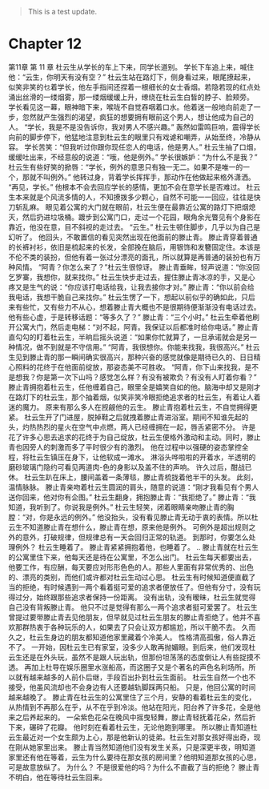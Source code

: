 > This is a test update.
# Chapter 12

第11章 第 11 章
杜云生从学长的车上下来，同学长道别。
学长下车追上来，喊住他：“云生，你明天有没有空？”
杜云生站在路灯下，侧身看过来，眼尾撩起来，似笑非笑的乜着学长，他左手指间还捏着一根细长的女士香烟。若隐若现的红点处涌出丝滑的一缕烟雾，那一缕烟缓缓上升，缭绕在杜云生白皙的脖子、脸颊旁。
学长看见这一幕，眼神暗下来，喉咙不自觉吞咽着口水。他着迷一般地向前走了一步，忽然就产生强烈的渴望，疯狂的想要拥有眼前这个男人，想让他成为自己的人。
“学长，我是不是没告诉你，我对男人不感兴趣。”
轰然如雷鸣巨响，震得学长向前的脚步停下，他猛地注意到杜云生的眼里只有戏谑和嘲弄，从始至终，冷静从容。
学长苦笑：“但我听过你跟你现任恋人的电话，他是男人。”
杜云生抽了口烟，缓缓吐出来，不经意般的说道：“哦，他是例外。”
学长很嫉妒：“为什么不是我？”
杜云生有些好笑的掀唇：“学长，例外的意思只有独一无二。如果不是唯一的一个，那就不叫例外。”
他转过身，背着学长挥挥手，那动作在他做起来格外潇洒。
“再见，学长。”
他根本不会去回应学长的感情，更加不会在意学长是否难过。
杜云生本来就是个风流多情的人，不知撩拨多少颗心，自然不可能一一回应，往往是快刀斩乱麻。
眼见着公寓的大门就在眼前，杜云生便在最靠近公寓的路灯下把烟熄灭，然后扔进垃圾桶。踱步到公寓门口，走过一个花园，眼角余光瞥见有个身影在靠近，他没在意，目不斜视的走过去。
“云生。”
杜云生顿住脚步，几乎以为自己是幻听了。
他回头，不敢置信的看见突然出现在他面前的滕止青。
滕止青穿着普通的长裤衬衫，依旧是梳起来的长发，全部挽在脑后，用银饰和发簪固定住。本该是不伦不类的装扮，但他有着一张过分漂亮的面孔，所以就算是再普通的装扮也有万种风情。
“阿青？你怎么来了？”杜云生很惊讶。
滕止青垂眸，轻声说道：“你没回乞罗寨，我想你，就来找你。”
杜云生快步走过去，握住滕止青冰凉的手，又是心疼又是生气的说：“你应该打电话给我，让我去接你才对。”
滕止青：“你以前会给我电话，我想干脆自己来找你。”
杜云生愣了一下，想起以前似乎的确如此，只后来有些忙，又有些力不从心，想着滕止青大概也不是很期待便渐渐没有电话过去。
他有些心虚，于是转移话题：“等多久了？”
滕止青：“三个小时。”
杜云生牵着他刷开公寓大门，然后走电梯：“对不起，阿青。我保证以后都准时给你电话。”
滕止青直勾勾的盯着杜云生，半晌后摇头说道：“如果你忙就算了，一旦承诺就会是另一种情况，做不到就是不守信用。”
“阿青，我很想你。你能来找我，我很高兴。”
杜云生见到滕止青的那一瞬间确实很高兴，那种兴奋的感觉就像是期待已久的、日日精心照料的花终于在他面前绽放，那姿态美不可胜收。
“阿青，你下山来找我，是不是想我？你是第一次下山吗？感觉怎么样？有没有被欺负？有没有人盯着你看？”
滕止青拥抱着杜云生，任他缠着自己，眼里全是嬉笑自如的他。脑海中却又是刚才在路灯下的杜云生，那个抽着烟，似笑非笑冷眼拒绝追求者的杜云生，有着让人着迷的魔力。
原来有那么多人在觊觎他的云生。
滕止青抱着杜云生，不自觉拥得更紧。
杜云生开了门进屋，脱掉鞋之后就拽着滕止青进浴室。期间不知谁先起的头，灼热热烈的星火在空气中点燃，两人已经缠拥在一起，唇舌紧密不分。
许是花了许多心思去追求的花终于为自己绽放，杜云生便格外激动和主动。同时，滕止青也因旁人的刺激而多了平时很少有的激烈。
他在过程中以强硬的姿态掌控全程，将杜云生镇压在身下，让他软成一滩水。
淋浴头哗啦啦的开着水，半透明的磨砂玻璃门隐约可看见两道肉-色的身影以及盖不住的声响。
许久过后，酣战已休。
杜云生趴在床上，腰间盖着一条薄毯，滕止青梳拢着他半干的头发。
此刻，温情脉脉。
滕止青亲吻着杜云生圆润的肩头，随意的说道：“刚才我看见有个男人送你回来，他对你有企图。”
杜云生翻身，拥抱滕止青：“我拒绝了。”
滕止青：“我知道，我听到了。你说我是例外。”
杜云生轻笑，闭着眼睛亲吻滕止青的胸膛：“对，你是永远的例外。”
他没抬头，没有看见滕止青无动于衷的表情。所以杜云生不知道滕止青在想什么，滕止青在想，原来他是例外。
可例外是超出规则之外的意外，打破规律，但规律总有一天会回归正常的轨道。
到那时，你要怎么处理例外？
杜云生睡着了。
滕止青紧紧拥抱着他，也睡着了。
..
滕止青就在杜云生的公寓里住下来，他每天还是待在公寓里，不怎么出门。
杜云生每天都要出去，他要工作，有应酬，每天要应对形形色色的人。那些人里面有非常优秀的、出色的、漂亮的类别，而他们或许都对杜云生动过心思。
杜云生有时候知道便直截了当的拒绝，有时候遇到一两个看着挺可爱的追求者便放任了。但他有分寸，没有玩得过分，始终跟那些追求者保持一份距离。
没有出轨，没有暧昧，杜云生就觉得自己没有背叛滕止青。
他只不过是觉得有那么一两个追求者挺可爱罢了。
杜云生曾提过要带滕止青去见他朋友，但早就见过杜云生朋友的滕止青拒绝了。他并不喜欢那群热衷于各种玩乐的人，如果去了只会让双方都尴尬，所以干脆不去。
久而久之，杜云生身边的朋友都知道他家里藏着个冷美人。
性格清高孤傲，俗人靠近不了。
一开始，因杜云生已有家室，没多少人敢再抛媚眼。到后来，他们发现杜云生还是在外头玩，虽然不是跟人玩出轨，但那份坦荡荡的态度倒让人有些捉摸不透。
再加上杜导在娱乐圈里水涨船高，而这圈子又是个著名的声色名利场所。所以就有越来越多的人前仆后继，手段百出扑到杜云生面前。
杜云生自然一个也不接受，他虽风流却也不会身边有人还要越轨脚踩两只船。
只是，他回公寓的时间越来越晚了。
滕止青在杜云生的公寓里住了三个月，安静的看着杜云生的变化，从热情到不再那么在乎，从不在乎到冷淡。他站在阳光，阳台养了许多花，全是他来之后养起来的。
一朵紫色花朵在晚风中摇曳轻舞，滕止青轻抚着花朵，然后折下来，碾碎了花瓣。
他时刻在看着杜云生，无论他跑到哪里。
所以滕止青知道杜云生最近对一个女生颇为上心，那是他新认的徒弟。杜云生对那女孩好得出奇，现在刚从她家里出来。
滕止青当然知道他们没有发生关系，只是深更半夜，明知道家里还有他在等着，云生为什么要待在那女孩的房间里？他明知道那女孩的心思，可是故意放纵了。
为什么？
不是很爱他的吗？为什么不直截了当的拒绝？
滕止青不明白，他在等待杜云生回来。

